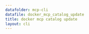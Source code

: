```yaml
---
datafolder: mcp-cli
datafile: docker_mcp_catalog_update
title: docker mcp catalog update
layout: cli
---
```


<!--
This page is automatically generated from Docker's source code. If you want to
suggest a change to the text that appears here, open a ticket or pull request
in the source repository on GitHub:

https://github.com/docker/mcp-gateway
-->

